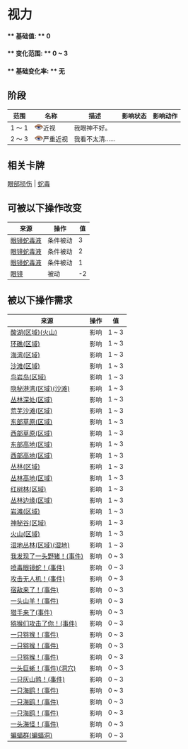 # 视力  
>   
  
#### ** 基础值: ** 0   
#### ** 变化范围: ** 0 ~ 3  
#### ** 基础变化率: ** 无   
## 阶段  
范围  |  名称  |  描述  |  影响状态  |  影响动作  
----  |  ----  |  ----  |  ----  |  ----  
1 ～ 1  |  <img decoding="async" src="Sprite/Sleepy.png" href="a.md" style="max-width:20px;max-height:20px;">近视  |  我眼神不好。  |    |    
2 ～ 3  |  <img decoding="async" src="Sprite/Sleepy.png" href="a.md" style="max-width:20px;max-height:20px;">严重近视  |  我看不太清……  |    |    
## 相关卡牌  
[眼部损伤](EyeDamage.md)  |  [蛇毒](VenomKrait.md)  
## 可被以下操作改变  
来源  |  操作  |  值  
----  |  ----  |  ----  
[眼镜蛇毒液](W_CobraSpit.md)  |  条件被动  |  3  
[眼镜蛇毒液](W_CobraSpit.md)  |  条件被动  |  2  
[眼镜蛇毒液](W_CobraSpit.md)  |  条件被动  |  1  
[眼镜](Glasses.md)  |  被动  |  -2  
## 被以下操作需求  
来源  |  操作  |  值  
----  |  ----  |  ----  
[酸湖(区域)(火山)](AcidLake.md)  |  影响  |  1 ~ 3  
[环礁(区域)](Atoll.md)  |  影响  |  1 ~ 3  
[海湾(区域)](Bay.md)  |  影响  |  1 ~ 3  
[沙滩(区域)](Beach.md)  |  影响  |  1 ~ 3  
[鸟岩岛(区域)](BirdRock.md)  |  影响  |  1 ~ 3  
[隐秘港湾(区域)(沙滩)](Cove.md)  |  影响  |  1 ~ 3  
[丛林深处(区域)](DeepJungle.md)  |  影响  |  1 ~ 3  
[荒芜沙滩(区域)](DesolateBeach.md)  |  影响  |  1 ~ 3  
[东部草原(区域)](GrasslandsE.md)  |  影响  |  1 ~ 3  
[西部草原(区域)](GrasslandsW.md)  |  影响  |  1 ~ 3  
[东部高地(区域)](HighlandsEastern.md)  |  影响  |  1 ~ 3  
[西部高地(区域)](HighlandsWestern.md)  |  影响  |  1 ~ 3  
[丛林(区域)](Jungle.md)  |  影响  |  1 ~ 3  
[丛林高地(区域)](JungleHighlands.md)  |  影响  |  1 ~ 3  
[红树林(区域)](Mangroves.md)  |  影响  |  1 ~ 3  
[丛林边缘(区域)](Outskirts.md)  |  影响  |  1 ~ 3  
[岩滩(区域)](Rocks.md)  |  影响  |  1 ~ 3  
[神秘谷(区域)](SecretValley.md)  |  影响  |  1 ~ 3  
[火山(区域)](Volcano.md)  |  影响  |  1 ~ 3  
[湿地丛林(区域)(湿地)](Wetlands.md)  |  影响  |  1 ~ 3  
[我发现了一头野猪！(事件)](Event_BoarFight.md)  |  影响  |  0 ~ 3  
[喷毒眼镜蛇！(事件)](Event_CobraFight.md)  |  影响  |  0 ~ 3  
[攻击无人机！(事件)](Event_DroneFight.md)  |  影响  |  0 ~ 3  
[宿敌来了！(事件)](Event_EnemyFight.md)  |  影响  |  0 ~ 3  
[一头山羊！(事件)](Event_GoatFight.md)  |  影响  |  0 ~ 3  
[猎手来了(事件)](Event_HunterFight.md)  |  影响  |  0 ~ 3  
[猕猴们攻击了你！(事件)](Event_MacaqueDenFight.md)  |  影响  |  0 ~ 3  
[一只猕猴！(事件)](Event_MacaqueFight.md)  |  影响  |  0 ~ 3  
[一只猕猴！(事件)](Event_MacaqueFightRaid.md)  |  影响  |  0 ~ 3  
[一只猕猴！(事件)](Event_MacaqueUndeadFight.md)  |  影响  |  0 ~ 3  
[一头巨蜥！(事件)(洞穴)](Event_MonitorFight.md)  |  影响  |  0 ~ 3  
[一只灰山鹑！(事件)](Event_PartridgeFight.md)  |  影响  |  0 ~ 3  
[一只海鸥！(事件)](Event_SeagullFight.md)  |  影响  |  0 ~ 3  
[一只海鸥！(事件)](Event_SeagullRaid.md)  |  影响  |  0 ~ 3  
[一只海鸥！(事件)](Event_SeagullRaidCrop.md)  |  影响  |  0 ~ 3  
[一头海怪！(事件)](Event_SeahoundFight.md)  |  影响  |  0 ~ 3  
[蝙蝠群(蝙蝠洞)](BatColony.md)  |  影响  |  0 ~ 3  


<script>document.title="视力 - 卡牌生存百科 Card Survival Wiki";</script>